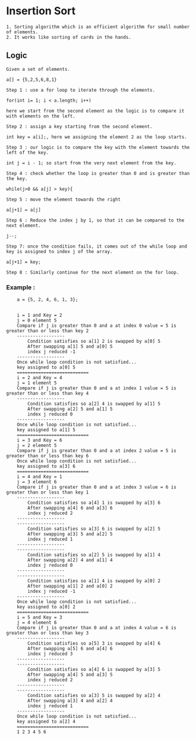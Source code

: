 # Insertion Sort

    1. Sorting algorithm which is an efficient algorithm for small number of elements.
    2. It works like sorting of cards in the hands.
    
    
## Logic

    Given a set of elements.
    
    a[] = {5,2,5,6,8,1}
    
    Step 1 : use a for loop to iterate through the elements.
    
    for(int i= 1; i < a.length; i++)
    
    here we start from the second element as the logic is to compare it with elements on the left.
    
    Step 2 : assign a key starting from the second element.
    
    int key = a[i];, here we assigning the element 2 as the loop starts.
    
    Step 3 : our logic is to compare the key with the element towards the left of the key.
    
    int j = i - 1; so start from the very next element from the key.
    
    Step 4 : check whether the loop is greater than 0 and is greater than the key.
    
    while(j>0 && a[j] > key){
    
    Step 5 : move the element towards the right
    
    a[j+1] = a[j]
    
    Step 6 : Reduce the index j by 1, so that it can be compared to the next element.
    
    j--; 
    
    Step 7: once the condition fails, it comes out of the while loop and key is assigned to index j of the array.
    
    a[j+1] = key;
    
    Step 8 : Similarly continue for the next element on the for loop.
    
### Example :
        a = {5, 2, 4, 6, 1, 3};
        
        
        i = 1 and Key = 2
        j = 0 element 5
        Compare if j is greater than 0 and a at index 0 value = 5 is greater than or less than key 2
        ------------------
            Condition satisfies so a[1] 2 is swapped by a[0] 5
            After swapping a[1] 5 and a[0] 5
            index j reduced -1
        ------------------
        Once while loop condition is not satisfied...
        key assigned to a[0] 5
        ===========================
        i = 2 and Key = 4
        j = 1 element 5
        Compare if j is greater than 0 and a at index 1 value = 5 is greater than or less than key 4
        ------------------
            Condition satisfies so a[2] 4 is swapped by a[1] 5
            After swapping a[2] 5 and a[1] 5
            index j reduced 0
        ------------------
        Once while loop condition is not satisfied...
        key assigned to a[1] 5
        ===========================
        i = 3 and Key = 6
        j = 2 element 5
        Compare if j is greater than 0 and a at index 2 value = 5 is greater than or less than key 6
        Once while loop condition is not satisfied...
        key assigned to a[3] 6
        ===========================
        i = 4 and Key = 1
        j = 3 element 6
        Compare if j is greater than 0 and a at index 3 value = 6 is greater than or less than key 1
        ------------------
            Condition satisfies so a[4] 1 is swapped by a[3] 6
            After swapping a[4] 6 and a[3] 6
            index j reduced 2
        ------------------
        ------------------
            Condition satisfies so a[3] 6 is swapped by a[2] 5
            After swapping a[3] 5 and a[2] 5
            index j reduced 1
        ------------------
        ------------------
            Condition satisfies so a[2] 5 is swapped by a[1] 4
            After swapping a[2] 4 and a[1] 4
            index j reduced 0
        ------------------
        ------------------
            Condition satisfies so a[1] 4 is swapped by a[0] 2
            After swapping a[1] 2 and a[0] 2
            index j reduced -1
        ------------------
        Once while loop condition is not satisfied...
        key assigned to a[0] 2
        ===========================
        i = 5 and Key = 3
        j = 4 element 6
        Compare if j is greater than 0 and a at index 4 value = 6 is greater than or less than key 3
        ------------------
            Condition satisfies so a[5] 3 is swapped by a[4] 6
            After swapping a[5] 6 and a[4] 6
            index j reduced 3
        ------------------
        ------------------
            Condition satisfies so a[4] 6 is swapped by a[3] 5
            After swapping a[4] 5 and a[3] 5
            index j reduced 2
        ------------------
        ------------------
            Condition satisfies so a[3] 5 is swapped by a[2] 4
            After swapping a[3] 4 and a[2] 4
            index j reduced 1
        ------------------
        Once while loop condition is not satisfied...
        key assigned to a[2] 4
        ===========================
        1 2 3 4 5 6